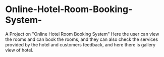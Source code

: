 # Online-Hotel-Room-Booking-System-
A Project on "Online Hotel Room Booking System" Here the  user can view the rooms and can book the rooms, and they  can also check the services provided by the hotel and customers feedback, and here there is gallery view of hotel. 
